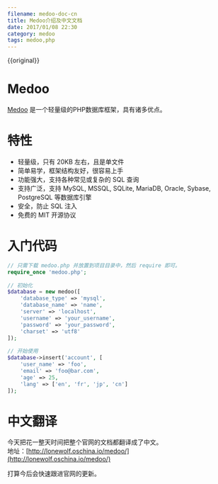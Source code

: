 ```yaml
---
filename: medoo-doc-cn
title: Medoo介绍及中文文档
date: 2017/01/08 22:30
category: medoo
tags: medoo,php
---
```

{{original}}

# Medoo
[Medoo](http://medoo.in/) 是一个轻量级的PHP数据库框架，具有诸多优点。

# 特性
* 轻量级，只有 20KB 左右，且是单文件
* 简单易学，框架结构友好，很容易上手
* 功能强大，支持各种常见或复杂的 SQL 查询
* 支持广泛，支持 MySQL, MSSQL, SQLite, MariaDB, Oracle, Sybase, PostgreSQL 等数据库引擎
* 安全，防止 SQL 注入
* 免费的 MIT 开源协议

<!--more-->
# 入门代码

``` php
// 只需下载 medoo.php 并放置到项目目录中，然后 require 即可。
require_once 'medoo.php';
 
// 初始化
$database = new medoo([
    'database_type' => 'mysql',
    'database_name' => 'name',
    'server' => 'localhost',
    'username' => 'your_username',
    'password' => 'your_password',
    'charset' => 'utf8'
]);
 
// 开始使用
$database->insert('account', [
    'user_name' => 'foo',
    'email' => 'foo@bar.com',
    'age' => 25,
    'lang' => ['en', 'fr', 'jp', 'cn']
]);
```

# 中文翻译
今天把花一整天时间把整个官网的文档都翻译成了中文。  
地址：[http://lonewolf.oschina.io/medoo/](http://lonewolf.oschina.io/medoo/)

打算今后会快速跟进官网的更新。